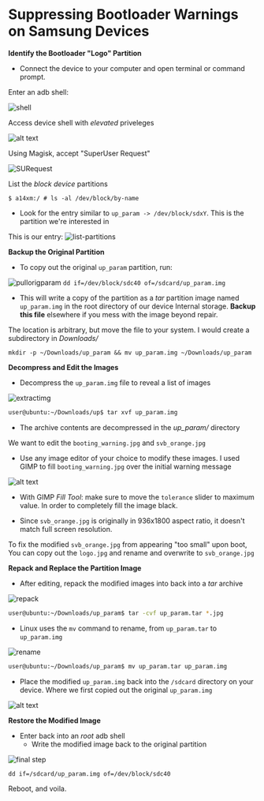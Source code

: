 # Suppressing Bootloader Warnings on Samsung Devices

**Identify the Bootloader "Logo" Partition**
   - Connect the device to your computer and open terminal or command prompt.

Enter an adb shell:

![shell](.src/adbshell.png)

Access device shell with *elevated* priveleges

![alt text](.src/su.png)

Using Magisk, accept "SuperUser Request"

![SURequest](.src/superuserrequest.png)

List the *block device* partitions

```shell-session
$ a14xm:/ # ls -al /dev/block/by-name
```
   - Look for the entry similar to `up_param -> /dev/block/sdxY`. This is the partition we're interested in

This is our entry:
![list-partitions](.src/lspartition~2.png)

**Backup the Original Partition**
   - To copy out the original `up_param` partition, run:
     
![pullorigparam](.src/copyoriginal.png)
     ```
     dd if=/dev/block/sdc40 of=/sdcard/up_param.img
     ```
   - This will write a copy of the partition as a *tar* partition image named `up_param.img` in the root directory of our device Internal storage. **Backup this file** elsewhere if you mess with the image beyond repair.


The location is arbitrary, but move the file to your system. I would create a subdirectory in *Downloads/*

```plaintext
mkdir -p ~/Downloads/up_param && mv up_param.img ~/Downloads/up_param 
```


**Decompress and Edit the Images**
   - Decompress the `up_param.img` file to reveal a list of images 

![extractimg](.src/extraction.png)

```bash
user@ubuntu:~/Downloads/up$ tar xvf up_param.img 

```

   - The archive contents are decompressed in the *up_param/* directory

We want to edit the `booting_warning.jpg` and `svb_orange.jpg`
   - Use any image editor of your choice to modify these images. I used GIMP to fill `booting_warning.jpg` over the initial warning message 
   
![alt text](.src/originalbootwarn.jpg)

   - With GIMP *Fill Tool*: make sure to move the `tolerance` slider to maximum value. In order to completely fill the image black.
   
   - Since `svb_orange.jpg` is originally in 936x1800 aspect ratio, it doesn't match full screen resolution. 

To fix the modified `svb_orange.jpg` from appearing "too small" upon boot, You can copy out the `logo.jpg` and rename and overwrite to `svb_orange.jpg`

**Repack and Replace the Partition Image**
   - After editing, repack the modified images into back into a *tar* archive 

![repack](.src/repack.png)


```bash
user@ubuntu:~/Downloads/up_param$ tar -cvf up_param.tar *.jpg 

```
   - Linux uses the `mv` command to rename, from `up_param.tar` to `up_param.img`

![rename](.src/rename.png)

```bash
user@ubuntu:~/Downloads/up_param$ mv up_param.tar up_param.img

```

   - Place the modified `up_param.img` back into the `/sdcard` directory on your device. Where we first copied out the original `up_param.img`

![alt text](.src/modifiedparam.png)

**Restore the Modified Image**
- Enter back into an *root* adb shell
   - Write the modified image back to the original partition
 
![final step](.src/writebackmodified.png)

```shell-session
dd if=/sdcard/up_param.img of=/dev/block/sdc40
```
Reboot, and voila. 
